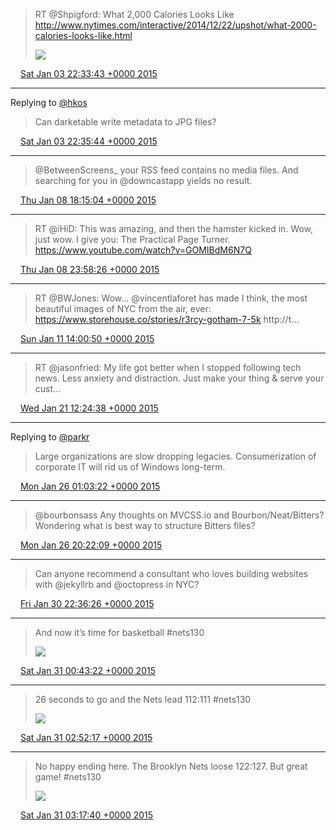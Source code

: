 > RT @Shpigford: What 2,000 Calories Looks Like http://www.nytimes.com/interactive/2014/12/22/upshot/what-2000-calories-looks-like.html 
> 
> ![](media/551506720816922624-B6coB9VIgAEF8K_.jpg)

<img src="media/tweet.ico" width="12" /> [Sat Jan 03 22:33:43 +0000 2015](https://twitter.com/maiertech/status/551506720816922624)

----

Replying to [@hkos](https://twitter.com/hkos/status/551413476292579329)

> Can darketable write metadata to JPG files?

<img src="media/tweet.ico" width="12" /> [Sat Jan 03 22:35:44 +0000 2015](https://twitter.com/maiertech/status/551507230508343296)

----

> @BetweenScreens_ your RSS feed contains no media files. And searching for you in @downcastapp yields no result.

<img src="media/tweet.ico" width="12" /> [Thu Jan 08 18:15:04 +0000 2015](https://twitter.com/maiertech/status/553253569378668547)

----

> RT @iHiD: This was amazing, and then the hamster kicked in. Wow, just wow. I give you: The Practical Page Turner. https://www.youtube.com/watch?v=GOMIBdM6N7Q

<img src="media/tweet.ico" width="12" /> [Thu Jan 08 23:58:26 +0000 2015](https://twitter.com/maiertech/status/553339978605137921)

----

> RT @BWJones: Wow... @vincentlaforet has made I think, the most beautiful images of NYC from the air, ever: https://www.storehouse.co/stories/r3rcy-gotham-7-5k http://t…

<img src="media/tweet.ico" width="12" /> [Sun Jan 11 14:00:50 +0000 2015](https://twitter.com/maiertech/status/554276754660282369)

----

> RT @jasonfried: My life got better when I stopped following tech news. Less anxiety and distraction. Just make your thing &amp; serve your cust…

<img src="media/tweet.ico" width="12" /> [Wed Jan 21 12:24:38 +0000 2015](https://twitter.com/maiertech/status/557876423822954496)

----

Replying to [@parkr](https://twitter.com/parkr/status/559489978758348801)

> Large organizations are slow dropping legacies. Consumerization of corporate IT will rid us of Windows long-term.

<img src="media/tweet.ico" width="12" /> [Mon Jan 26 01:03:22 +0000 2015](https://twitter.com/maiertech/status/559516916847345665)

----

> @bourbonsass Any thoughts on MVCSS.io and Bourbon/Neat/Bitters?   Wondering what is best way to structure Bitters files?

<img src="media/tweet.ico" width="12" /> [Mon Jan 26 20:22:09 +0000 2015](https://twitter.com/maiertech/status/559808532552617985)

----

> Can anyone recommend a consultant who loves building websites with @jekyllrb and @octopress in NYC?

<img src="media/tweet.ico" width="12" /> [Fri Jan 30 22:36:26 +0000 2015](https://twitter.com/maiertech/status/561291876309807105)

----

> And now it’s time for basketball #nets130 
> 
> ![](media/561323820523737088-B8o5BlpIgAABhb3.jpg)

<img src="media/tweet.ico" width="12" /> [Sat Jan 31 00:43:22 +0000 2015](https://twitter.com/maiertech/status/561323820523737088)

----

> 26 seconds to go and the Nets lead 112:111 #nets130 
> 
> ![](media/561356262680821760-B8pWi5DIMAAJu4Q.jpg)

<img src="media/tweet.ico" width="12" /> [Sat Jan 31 02:52:17 +0000 2015](https://twitter.com/maiertech/status/561356262680821760)

----

> No happy ending here. The Brooklyn Nets loose 122:127. But great game! #nets130 
> 
> ![](media/561362650991706112-B8pcWr0CEAArHYU.jpg)

<img src="media/tweet.ico" width="12" /> [Sat Jan 31 03:17:40 +0000 2015](https://twitter.com/maiertech/status/561362650991706112)